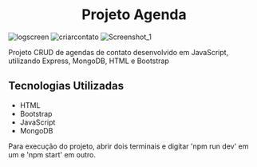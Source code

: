 
<h1 align="center">
    Projeto Agenda
</h1
    
![logscreen](https://user-images.githubusercontent.com/77958712/216746749-b2ad6152-838d-4eb8-9f95-4748674034ad.png)
![criarcontato](https://user-images.githubusercontent.com/77958712/216746771-773f7619-5b7f-48a4-a94a-7a9bc2dffc18.png)
![Screenshot_1](https://user-images.githubusercontent.com/77958712/216746778-c0081e49-f7d1-4d62-8684-6a2bab8735c3.png)

Projeto CRUD de agendas de contato desenvolvido em JavaScript, utilizando Express, MongoDB, HTML e Bootstrap

## Tecnologias Utilizadas

- HTML
- Bootstrap
- JavaScript
- MongoDB

<p> Para execução do projeto, abrir dois terminais e digitar 'npm run dev' em um e 'npm start' em outro.
